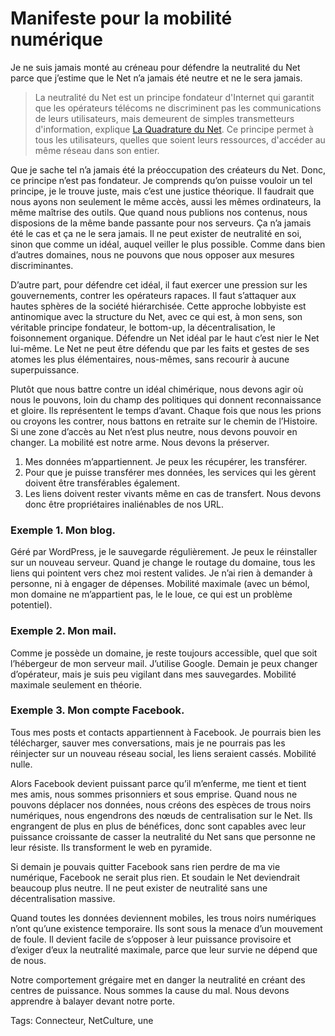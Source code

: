 # Manifeste pour la mobilité numérique

Je ne suis jamais monté au créneau pour défendre la neutralité du Net parce que j’estime que le Net n’a jamais été neutre et ne le sera jamais.

> La neutralité du Net est un principe fondateur d'Internet qui garantit que les opérateurs télécoms ne discriminent pas les communications de leurs utilisateurs, mais demeurent de simples transmetteurs d'information, explique [La Quadrature du Net](http://www.laquadrature.net/fr/neutralite_du_Net). Ce principe permet à tous les utilisateurs, quelles que soient leurs ressources, d'accéder au même réseau dans son entier.

Que je sache tel n’a jamais été la préoccupation des créateurs du Net. Donc, ce principe n’est pas fondateur. Je comprends qu’on puisse vouloir un tel principe, je le trouve juste, mais c’est une justice théorique. Il faudrait que nous ayons non seulement le même accès, aussi les mêmes ordinateurs, la même maîtrise des outils. Que quand nous publions nos contenus, nous disposions de la même bande passante pour nos serveurs. Ça n’a jamais été le cas et ça ne le sera jamais. Il ne peut exister de neutralité en soi, sinon que comme un idéal, auquel veiller le plus possible. Comme dans bien d’autres domaines, nous ne pouvons que nous opposer aux mesures discriminantes.

D’autre part, pour défendre cet idéal, il faut exercer une pression sur les gouvernements, contrer les opérateurs rapaces. Il faut s’attaquer aux hautes sphères de la société hiérarchisée. Cette approche lobbyiste est antinomique avec la structure du Net, avec ce qui est, à mon sens, son véritable principe fondateur, le bottom-up, la décentralisation, le foisonnement organique. Défendre un Net idéal par le haut c’est nier le Net lui-même. Le Net ne peut être défendu que par les faits et gestes de ses atomes les plus élémentaires, nous-mêmes, sans recourir à aucune superpuissance.

Plutôt que nous battre contre un idéal chimérique, nous devons agir où nous le pouvons, loin du champ des politiques qui donnent reconnaissance et gloire. Ils représentent le temps d’avant. Chaque fois que nous les prions ou croyons les contrer, nous battons en retraite sur le chemin de l’Histoire. Si une zone d’accès au Net n’est plus neutre, nous devons pouvoir en changer. La mobilité est notre arme. Nous devons la préserver.

1. Mes données m’appartiennent. Je peux les récupérer, les transférer.
2. Pour que je puisse transférer mes données, les services qui les gèrent doivent être transférables également.
3. Les liens doivent rester vivants même en cas de transfert. Nous devons donc être propriétaires inaliénables de nos URL.

### Exemple 1. Mon blog.

Géré par WordPress, je le sauvegarde régulièrement. Je peux le réinstaller sur un nouveau serveur. Quand je change le routage du domaine, tous les liens qui pointent vers chez moi restent valides. Je n’ai rien à demander à personne, ni à engager de dépenses. Mobilité maximale (avec un bémol, mon domaine ne m’appartient pas, le le loue, ce qui est un problème potentiel).

### Exemple 2. Mon mail. 

Comme je possède un domaine, je reste toujours accessible, quel que soit l’hébergeur de mon serveur mail. J’utilise Google. Demain je peux changer d’opérateur, mais je suis peu vigilant dans mes sauvegardes. Mobilité maximale seulement en théorie.

### Exemple 3. Mon compte Facebook.

Tous mes posts et contacts appartiennent à Facebook. Je pourrais bien les télécharger, sauver mes conversations, mais je ne pourrais pas les réinjecter sur un nouveau réseau social, les liens seraient cassés. Mobilité nulle.

Alors Facebook devient puissant parce qu’il m’enferme, me tient et tient mes amis, nous sommes prisonniers et sous emprise. Quand nous ne pouvons déplacer nos données, nous créons des espèces de trous noirs numériques, nous engendrons des nœuds de centralisation sur le Net. Ils engrangent de plus en plus de bénéfices, donc sont capables avec leur puissance croissante de casser la neutralité du Net sans que personne ne leur résiste. Ils transforment le web en pyramide.

Si demain je pouvais quitter Facebook sans rien perdre de ma vie numérique, Facebook ne serait plus rien. Et soudain le Net deviendrait beaucoup plus neutre. Il ne peut exister de neutralité sans une décentralisation massive.

Quand toutes les données deviennent mobiles, les trous noirs numériques n’ont qu’une existence temporaire. Ils sont sous la menace d’un mouvement de foule. Il devient facile de s’opposer à leur puissance provisoire et d’exiger d’eux la neutralité maximale, parce que leur survie ne dépend que de nous.

Notre comportement grégaire met en danger la neutralité en créant des centres de puissance. Nous sommes la cause du mal. Nous devons apprendre à balayer devant notre porte.

Tags: Connecteur, NetCulture, une